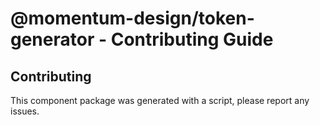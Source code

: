 # @momentum-design/token-generator - Contributing Guide

## Contributing

This component package was generated with a script, please report any issues.
